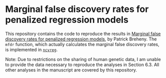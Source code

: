 # Marginal false discovery rates for penalized regression models

This repository contains the code to reproduce the results in [Marginal false discovery rates for penalized regression models](https://arxiv.org/pdf/1607.05636), by Patrick Breheny.
The `mfdr` function, which actually calculates the marginal false discovery rates, is implemented in [`ncvreg`](https://github.com/pbreheny/ncvreg).


Note: Due to restrictions on the sharing of human genetic data, I am unable to provide the data necessary to reproduce the analyses in Section 6.3.  All other analyses in the manuscript are covered by this repository.
